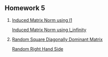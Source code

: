 ## Homework 5

1. [Induced Matrix Norm using l1](https://github.com/kaiudall/MATH4610/blob/master/SoftwareManual/vectorOps/inducednorm1.md)

   [Induced Matrix Norm using l_infinity](https://github.com/kaiudall/MATH4610/blob/master/SoftwareManual/vectorOps/inducednorminf.md)
   
2. [Random Square Diagonally Dominant Matrix](https://github.com/kaiudall/MATH4610/blob/master/SoftwareManual/iterative/randomDiagDom.md)

   [Random Right Hand Side](https://github.com/kaiudall/MATH4610/blob/master/SoftwareManual/iterative/randomRHS.md)

